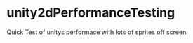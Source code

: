 unity2dPerformanceTesting
=========================

Quick Test of unitys performace with lots of sprites off screen
